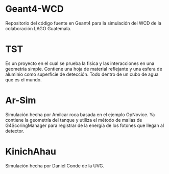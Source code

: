 # Geant4-WCD

Repositorio del código fuente en Geant4 para la simulación del WCD de la colaboración LAGO Guatemala.

TST
===

Es un proyecto en el cual se prueba la fisica y las interacciones en una geometría simple. Contiene una hoja de  material reflejante y una esfera de aluminio como superficie de detección. Todo dentro de un cubo de agua que es el mundo.

Ar-Sim
======

Simulación hecha por Amilcar roca basada en el ejemplo OpNovice. Ya contiene la geometría del tanque y utiliza el método de mallas de G4ScoringManager para registrar de la energía de los fotones que llegan al detector.

KinichAhau
==========

Simulación hecha por Daniel Conde de la UVG.
